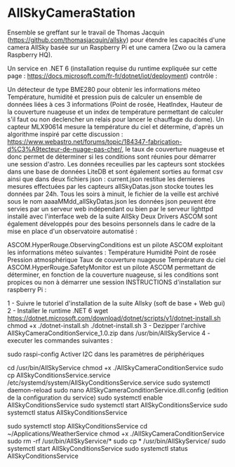 # AllSkyCameraStation
Ensemble se greffant sur le travail de Thomas Jacquin (https://github.com/thomasjacquin/allsky) pour étendre les capacités d'une camera AllSky basée sur un Raspberry Pi et une camera (Zwo ou la camera Raspberry HQ).

Un service en .NET 6 (installation requise du runtime expliquée sur cette page : https://docs.microsoft.com/fr-fr/dotnet/iot/deployment) contrôle :

Un détecteur de type BME280 pour obtenir les informations méteo Température, humidité et pression puis de calculer un ensemble de données liées à ces 3 informations (Point de rosée, HeatIndex, Hauteur de la couverture nuageuse et un index de température permettant de calculer s'il faut ou non declencher un relais pour lancer le chauffage du dome).
Un capteur MLX90614 mesure la température du ciel et détermine, d'après un algorithme inspiré par cette discussion : https://www.webastro.net/forums/topic/184347-fabrication-d%C3%A9tecteur-de-nuage-pas-cher/, le taux de couverture nuageuse et donc permet de déterminer si les conditions sont réunies pour démarrer une session d'astro.
Les données receuilies par les capteurs sont stockées dans une base de données LiteDB et sont également sorties au format csv ainsi que dans deux fichiers json :
current.json restitue les dernieres mesures effectuées par les capteurs
allSkyDatas.json stocke toutes les données par 24h. Tous les soirs à minuit, le fichier de la veille est archivé sous le nom aaaaMMdd_allSkyDatas.json
les données json peuvent être servies par un serveur web indépendant ou bien par le serveur lighttpd installé avec l'interface web de la suite AllSky
Deux Drivers ASCOM sont également développés pour des besoins personnels dans le cadre de la mise en place d'un observatoire automatisé :

ASCOM.HyperRouge.ObservingConditions est un pilote ASCOM exploitant les informations méteo suivantes :
Température
Humidité
Point de rosée
Pression atmosphérique
Taux de couverture nuageuse
Température du ciel
ASCOM.HyperRouge.SafetyMonitor est un pilote ASCOM permettant de déterminer, en fonction de la couverture nuageuse, si les conditions sont propices ou non à démarrer une session
INSTRUCTIONS d'installation sur raspberry Pi :

1 - Suivre le tutoriel d'installation de la suite Allsky (soft de base + Web gui)
2 - Installer le runtime .NET 6
wget https://dotnet.microsoft.com/download/dotnet/scripts/v1/dotnet-install.sh
chmod +x ./dotnet-install.sh
./dotnet-install.sh
3 - Dezipper l'archive AllSkyCameraConditionService_1.0.zip dans /usr/bin/AllSkyService
4 - executer les commandes suivantes :

sudo raspi-config
Activer I2C dans les paramètres de périphériques

cd /usr/bin/AllSkyService
chmod +x ./AllSkyCameraConditionService
sudo cp AllSkyConditionsService.service /etc/systemd/system/AllSkyConditionsService.service
sudo systemctl daemon-reload
sudo nano AllSkyCameraConditionService.dll.config (edition de la configuration du service)
sudo systemctl enable AllSkyConditionsService
sudo systemctl start AllSkyConditionsService
sudo systemctl status AllSkyConditionsService

sudo systemctl stop AllSkyConditionsService
cd ~/Applications/WeatherService
chmod +x ./AllSkyCameraConditionService
sudo rm -rf /usr/bin/AllSkyService/*
sudo cp * /usr/bin/AllSkyService/
sudo systemctl start AllSkyConditionsService
sudo systemctl status AllSkyConditionsService
